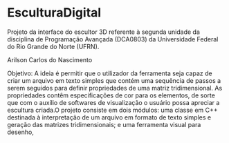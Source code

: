# EsculturaDigital
Projeto da interface do escultor 3D referente à segunda unidade da disciplina de Programação Avançada (DCA0803) da Universidade Federal do Rio Grande do Norte (UFRN).


Arilson Carlos do Nascimento


Objetivo:
A ideia é permitir que o utilizador da ferramenta seja capaz de criar um arquivo em texto simples que contém uma sequência de passos a serem seguidos para definir 
propriedades de uma matriz tridimensional. As propriedades contêm especificações de cor para os elementos, de sorte que com o auxílio de softwares de visualização 
o usuário possa apreciar a escultura criada.O projeto consiste em dois módulos: uma classe em C++ destinada à interpretação de um arquivo em formato de texto simples 
e geração das matrizes tridimensionais; e uma ferramenta visual para desenho,
